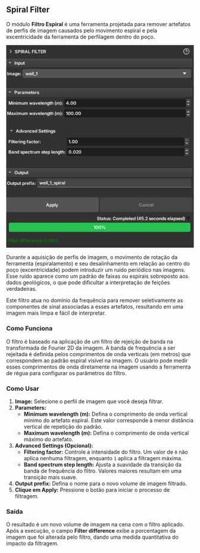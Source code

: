 ## Spiral Filter

O módulo **Filtro Espiral** é uma ferramenta projetada para remover artefatos de perfis de imagem causados pelo movimento espiral e pela excentricidade da ferramenta de perfilagem dentro do poço.

![Interface do Filtro Espiral](../assets/images/SpiralFilter.png)

Durante a aquisição de perfis de imagem, o movimento de rotação da ferramenta (espiralamento) e seu desalinhamento em relação ao centro do poço (excentricidade) podem introduzir um ruído periódico nas imagens. Esse ruído aparece como um padrão de faixas ou espirais sobreposto aos dados geológicos, o que pode dificultar a interpretação de feições verdadeiras.

Este filtro atua no domínio da frequência para remover seletivamente as componentes de sinal associadas a esses artefatos, resultando em uma imagem mais limpa e fácil de interpretar.

### Como Funciona

O filtro é baseado na aplicação de um filtro de rejeição de banda na transformada de Fourier 2D da imagem. A banda de frequência a ser rejeitada é definida pelos comprimentos de onda verticais (em metros) que correspondem ao padrão espiral visível na imagem. O usuário pode medir esses comprimentos de onda diretamente na imagem usando a ferramenta de régua para configurar os parâmetros do filtro.

### Como Usar

1.  **Image:** Selecione o perfil de imagem que você deseja filtrar.
2.  **Parameters:**
    *   **Minimum wavelength (m):** Defina o comprimento de onda vertical mínimo do artefato espiral. Este valor corresponde à menor distância vertical de repetição do padrão.
    *   **Maximum wavelength (m):** Defina o comprimento de onda vertical máximo do artefato.
3.  **Advanced Settings (Opcional):**
    *   **Filtering factor:** Controle a intensidade do filtro. Um valor de `0` não aplica nenhuma filtragem, enquanto `1` aplica a filtragem máxima.
    *   **Band spectrum step length:** Ajusta a suavidade da transição da banda de frequência do filtro. Valores maiores resultam em uma transição mais suave.
4.  **Output prefix:** Defina o nome para o novo volume de imagem filtrado.
5.  **Clique em Apply:** Pressione o botão para iniciar o processo de filtragem.

### Saída

O resultado é um novo volume de imagem na cena com o filtro aplicado. Após a execução, o campo **Filter difference** exibe a porcentagem da imagem que foi alterada pelo filtro, dando uma medida quantitativa do impacto da filtragem.
